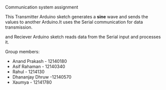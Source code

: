 Communication system assignment 


This Transmitter Arduino sketch generates a **sine** wave and sends the values to another Arduino.It uses the Serial communication for data transmission.

and Reciever Arduino sketch reads data from the Serial input and processes it.

Group members:

- Anand Prakash - 12140180
- Asif Rahaman - 12140340
- Rahul - 1214130
- Dhananjay Dhruw -12140570
- Xaumya - 12141780